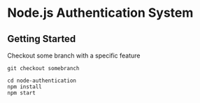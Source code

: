 # Node.js Authentication System

## Getting Started




Checkout some branch with a specific feature

`git checkout somebranch`

```
cd node-authentication
npm install
npm start
```
